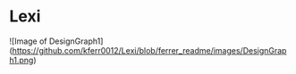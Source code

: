 # Lexi

![Image of DesignGraph1]
(https://github.com/kferr0012/Lexi/blob/ferrer_readme/images/DesignGraph1.png)